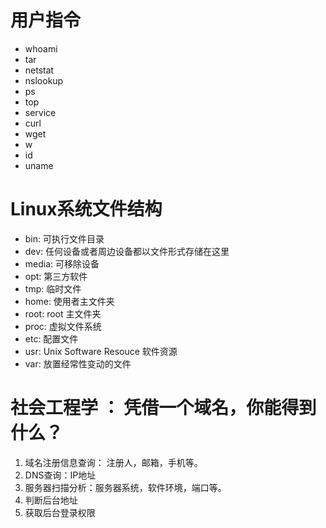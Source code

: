 # 用户指令

* whoami
* tar
* netstat
* nslookup
* ps 
* top
* service
* curl
* wget
* w
* id
* uname


# Linux系统文件结构

* bin: 可执行文件目录
* dev: 任何设备或者周边设备都以文件形式存储在这里
* media: 可移除设备
* opt: 第三方软件
* tmp: 临时文件
* home: 使用者主文件夹
* root: root 主文件夹
* proc: 虚拟文件系统
* etc: 配置文件
* usr: Unix Software Resouce 软件资源
* var: 放置经常性变动的文件


# 社会工程学 ： 凭借一个域名，你能得到什么？

1. 域名注册信息查询： 注册人，邮箱，手机等。
2. DNS查询：IP地址
3. 服务器扫描分析：服务器系统，软件环境，端口等。
4. 判断后台地址
5. 获取后台登录权限

